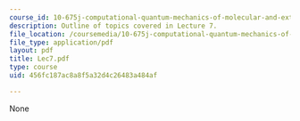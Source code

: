 ```yaml
---
course_id: 10-675j-computational-quantum-mechanics-of-molecular-and-extended-systems-fall-2004
description: Outline of topics covered in Lecture 7.
file_location: /coursemedia/10-675j-computational-quantum-mechanics-of-molecular-and-extended-systems-fall-2004/456fc187ac8a8f5a32d4c26483a484af_Lec7.pdf
file_type: application/pdf
layout: pdf
title: Lec7.pdf
type: course
uid: 456fc187ac8a8f5a32d4c26483a484af

---
```

None